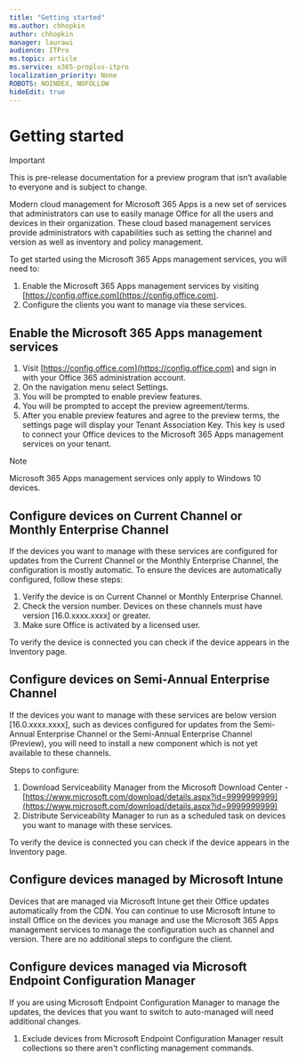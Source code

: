 ```yaml
---
title: "Getting started"
ms.author: chhopkin
author: chhopkin
manager: laurawi
audience: ITPro
ms.topic: article
ms.service: o365-proplus-itpro
localization_priority: None
ROBOTS: NOINDEX, NOFOLLOW
hideEdit: true
---
```


# Getting started

> [!IMPORTANT]
> This is pre-release documentation for a preview program that isn’t available to everyone and is subject to change.

Modern cloud management for Microsoft 365 Apps is a new set of services that administrators can use to easily manage Office for all the users and devices in their organization.  These cloud based management services provide administrators with capabilities such as setting the channel and version as well as inventory and policy management.

To get started using the Microsoft 365 Apps management services, you will need to:

1. Enable the Microsoft 365 Apps management services by visiting [https://config.office.com](https://config.office.com).
2. Configure the clients you want to manage via these services.

## Enable the Microsoft 365 Apps management services

1. Visit [https://config.office.com](https://config.office.com) and sign in with your Office 365 administration account.
2. On the navigation menu select Settings.
3. You will be prompted to enable preview features.
4. You will be prompted to accept the preview agreement/terms.
5. After you enable preview features and agree to the preview terms, the settings page will display your Tenant Association Key.  This key is used to connect your Office devices to the Microsoft 365 Apps management services on your tenant.

> [!NOTE]
> Microsoft 365 Apps management services only apply to Windows 10 devices.

## Configure devices on Current Channel or Monthly Enterprise Channel

If the devices you want to manage with these services are configured for updates from the Current Channel or the Monthly Enterprise Channel, the configuration is mostly automatic.  To ensure the devices are automatically configured, follow these steps:

1. Verify the device is on Current Channel or Monthly Enterprise Channel.
2. Check the version number.  Devices on these channels must have version [16.0.xxxx.xxxx] or greater.
3. Make sure Office is activated by a licensed user.

To verify the device is connected you can check if the device appears in the Inventory page.

## Configure devices on Semi-Annual Enterprise Channel

If the devices you want to manage with these services are below version [16.0.xxxx.xxxx], such as devices configured for updates from the Semi-Annual Enterprise Channel or the Semi-Annual Enterprise Channel (Preview), you will need to install a new component which is not yet available to these channels.

Steps to configure:

1. Download Serviceability Manager from the Microsoft Download Center - [https://www.microsoft.com/download/details.aspx?id=9999999999](https://www.microsoft.com/download/details.aspx?id=9999999999)
2. Distribute Serviceability Manager to run as a scheduled task on devices you want to manage with these services.

To verify the device is connected you can check if the device appears in the Inventory page.

## Configure devices managed by Microsoft Intune

Devices that are managed via Microsoft Intune get their Office updates automatically from the CDN.  You can continue to use Microsoft Intune to install Office on the devices you manage and use the Microsoft 365 Apps management services to manage the configuration such as channel and version.  There are no additional steps to configure the client.

## Configure devices managed via Microsoft Endpoint Configuration Manager

If you are using Microsoft Endpoint Configuration Manager to manage the updates, the devices that you want to switch to auto-managed will need additional changes.

1. Exclude devices from Microsoft Endpoint Configuration Manager result collections so there aren't conflicting management commands.
